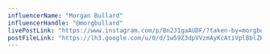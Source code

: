 ```yaml
---
influencerName: "Morgan Bullard"
influencerHandle: "@morgbullard"
livePostLink: "https://www.instagram.com/p/Bn2J1gaAUDF/?taken-by=morgbullard"
postFileLink: "https://lh3.google.com/u/0/d/1w59Z3dpVVzmAyKcAtiVplBblZKinHkS7"
---
```

